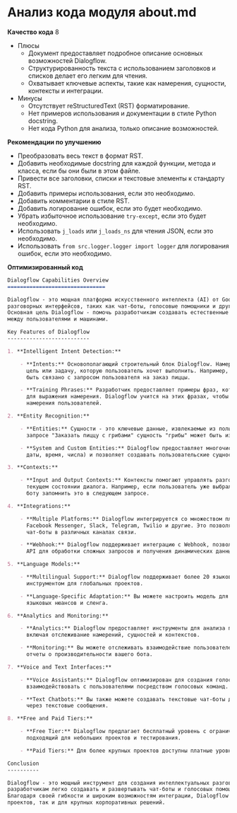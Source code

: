 # Анализ кода модуля about.md

**Качество кода**
8
-  Плюсы
    - Документ предоставляет подробное описание основных возможностей Dialogflow.
    - Структурированность текста с использованием заголовков и списков делает его легким для чтения.
    - Охватывает ключевые аспекты, такие как намерения, сущности, контексты и интеграции.
-  Минусы
    - Отсутствует reStructuredText (RST) форматирование.
    - Нет примеров использования и документации в стиле Python docstring.
    - Нет кода Python для анализа, только описание возможностей.

**Рекомендации по улучшению**
- Преобразовать весь текст в формат RST.
- Добавить необходимые docstring для каждой функции, метода и класса, если бы они были в этом файле.
- Привести все заголовки, списки и текстовые элементы к стандарту RST.
- Добавить примеры использования, если это необходимо.
- Добавить  комментарии в стиле RST.
- Добавить логирование ошибок, если это будет необходимо.
- Убрать избыточное использование `try-except`, если это будет необходимо.
- Использовать `j_loads` или `j_loads_ns` для чтения JSON, если это необходимо.
- Использовать `from src.logger.logger import logger` для логирования ошибок, если это необходимо.

**Оптимизированный код**
```markdown
Dialogflow Capabilities Overview
===============================

Dialogflow - это мощная платформа искусственного интеллекта (AI) от Google, разработанная для создания
разговорных интерфейсов, таких как чат-боты, голосовые помощники и другие интерактивные системы.
Основная цель Dialogflow - помочь разработчикам создавать естественные и интуитивно понятные диалоги
между пользователями и машинами.

Key Features of Dialogflow
--------------------------

1. **Intelligent Intent Detection:**

    - **Intents:** Основополагающий строительный блок Dialogflow. Намерение (intent) представляет собой
      цель или задачу, которую пользователь хочет выполнить. Например, намерение "Заказать пиццу" может
      быть связано с запросом пользователя на заказ пиццы.

    - **Training Phrases:** Разработчик предоставляет примеры фраз, которые пользователи могут использовать
      для выражения намерения. Dialogflow учится на этих фразах, чтобы лучше понимать и распознавать
      намерения пользователей.

2. **Entity Recognition:**

    - **Entities:** Сущности - это ключевые данные, извлекаемые из пользовательских фраз. Например, в
      запросе "Заказать пиццу с грибами" сущность "грибы" может быть извлечена как тип начинки.

    - **System and Custom Entities:** Dialogflow предоставляет многочисленные системные сущности (например,
      даты, время, числа) и позволяет создавать пользовательские сущности для более точного извлечения данных.

3. **Contexts:**

    - **Input and Output Contexts:** Контексты помогают управлять разговором, сохраняя информацию о
      текущем состоянии диалога. Например, если пользователь уже выбрал пиццу, контекст может помочь
      боту запомнить это в следующем запросе.

4. **Integrations:**

    - **Multiple Platforms:** Dialogflow интегрируется со множеством платформ, таких как Google Assistant,
      Facebook Messenger, Slack, Telegram, Twilio и другие. Это позволяет легко развертывать ваши
      чат-боты в различных каналах связи.

    - **Webhook:** Dialogflow поддерживает интеграцию с Webhook, позволяя вам вызывать внешние сервисы и
      API для обработки сложных запросов и получения динамических данных.

5. **Language Models:**

    - **Multilingual Support:** Dialogflow поддерживает более 20 языков, что делает его универсальным
      инструментом для глобальных проектов.

    - **Language-Specific Adaptation:** Вы можете настроить модель для лучшего понимания специфических
      языковых нюансов и сленга.

6. **Analytics and Monitoring:**

    - **Analytics:** Dialogflow предоставляет инструменты для анализа производительности вашего чат-бота,
      включая отслеживание намерений, сущностей и контекстов.

    - **Monitoring:** Вы можете отслеживать взаимодействие пользователей в реальном времени и получать
      отчеты о производительности вашего бота.

7. **Voice and Text Interfaces:**

    - **Voice Assistants:** Dialogflow оптимизирован для создания голосовых помощников, которые могут
      взаимодействовать с пользователями посредством голосовых команд.

    - **Text Chatbots:** Вы также можете создавать текстовые чат-боты для взаимодействия с пользователями
      через текстовые сообщения.

8. **Free and Paid Tiers:**

    - **Free Tier:** Dialogflow предлагает бесплатный уровень с ограниченными возможностями, идеально
      подходящий для небольших проектов и тестирования.

    - **Paid Tiers:** Для более крупных проектов доступны платные уровни с расширенными возможностями и поддержкой.

Conclusion
----------

Dialogflow - это мощный инструмент для создания интеллектуальных разговорных систем, который позволяет
разработчикам легко создавать и развертывать чат-боты и голосовых помощников на различных платформах.
Благодаря своей гибкости и широким возможностям интеграции, Dialogflow подходит как для небольших
проектов, так и для крупных корпоративных решений.
```